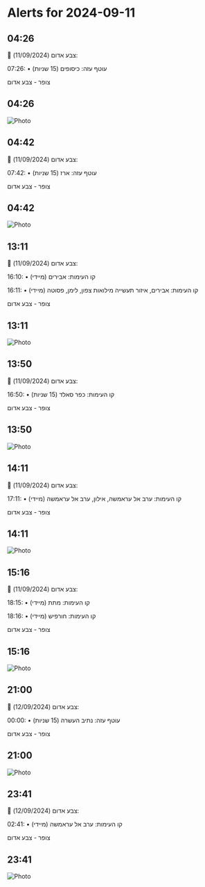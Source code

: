 # Alerts for 2024-09-11

## 04:26

🔴 צבע אדום (11/09/2024):

07:26:
• עוטף עזה: כיסופים (15 שניות)

צופר - צבע אדום

## 04:26

![Photo](images/25587.jpg)

## 04:42

🔴 צבע אדום (11/09/2024):

07:42:
• עוטף עזה: ארז (15 שניות)

צופר - צבע אדום

## 04:42

![Photo](images/25589.jpg)

## 13:11

🔴 צבע אדום (11/09/2024):

16:10:
• קו העימות: אבירים (מיידי)

16:11:
• קו העימות: אבירים, איזור תעשייה מילואות צפון, לימן, פסוטה (מיידי)

צופר - צבע אדום

## 13:11

![Photo](images/25597.jpg)

## 13:50

🔴 צבע אדום (11/09/2024):

16:50:
• קו העימות: כפר סאלד (15 שניות)

צופר - צבע אדום

## 13:50

![Photo](images/25599.jpg)

## 14:11

🔴 צבע אדום (11/09/2024):

17:11:
• קו העימות: ערב אל עראמשה, אילון, ערב אל עראמשה (מיידי)

צופר - צבע אדום

## 14:11

![Photo](images/25605.jpg)

## 15:16

🔴 צבע אדום (11/09/2024):

18:15:
• קו העימות: מתת (מיידי)

18:16:
• קו העימות: חורפיש (מיידי)

צופר - צבע אדום

## 15:16

![Photo](images/25609.jpg)

## 21:00

🔴 צבע אדום (12/09/2024):

00:00:
• עוטף עזה: נתיב העשרה (15 שניות)

צופר - צבע אדום

## 21:00

![Photo](images/25611.jpg)

## 23:41

🔴 צבע אדום (12/09/2024):

02:41:
• קו העימות: ערב אל עראמשה (מיידי)

צופר - צבע אדום

## 23:41

![Photo](images/25613.jpg)

